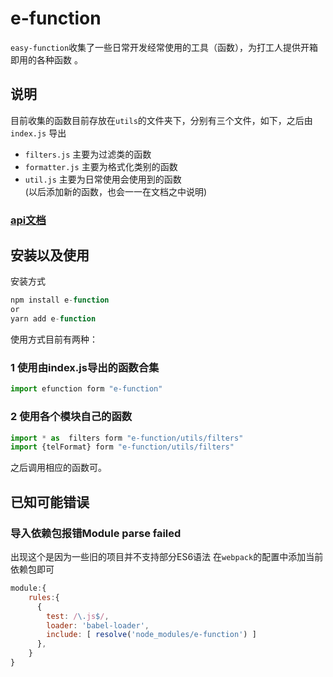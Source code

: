 # e-function
`easy-function`收集了一些日常开发经常使用的工具（函数），为打工人提供开箱即用的各种函数 。
## 说明
目前收集的函数目前存放在`utils`的文件夹下，分别有三个文件，如下，之后由`index.js`
导出
+ `filters.js`  主要为过滤类的函数
+ `formatter.js`    主要为格式化类别的函数
+ `util.js` 主要为日常使用会使用到的函数  
  (以后添加新的函数，也会一一在文档之中说明) 

### [api文档](https://efcuntiondoc.pjemmm.cn/)

## 安装以及使用
安装方式
```js
npm install e-function 
or 
yarn add e-function
```
使用方式目前有两种：
### 1 使用由index.js导出的函数合集
```js
import efunction form "e-function"
```
### 2 使用各个模块自己的函数
```js
import * as  filters form "e-function/utils/filters"
import {telFormat} form "e-function/utils/filters"
```
之后调用相应的函数可。

## 已知可能错误
### 导入依赖包报错Module parse failed
出现这个是因为一些旧的项目并不支持部分ES6语法
在`webpack`的配置中添加当前依赖包即可
```js
module:{
    rules:{
      {
        test: /\.js$/, 
        loader: 'babel-loader',
        include: [ resolve('node_modules/e-function') ]
      },
    }
}
```

